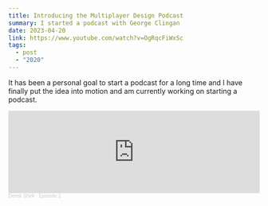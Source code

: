 ```yaml
---
title: Introducing the Multiplayer Design Podcast
summary: I started a podcast with George Clingan
date: 2023-04-20
link: https://www.youtube.com/watch?v=OgRqcFiWxSc
tags:
  - post
  - "2020"
---
```


It has been a personal goal to start a podcast for a long time and I have finally put the idea into motion and am currently working on starting a podcast. 

<iframe width="100%" height="166" scrolling="no" frameborder="no" allow="autoplay" src="https://w.soundcloud.com/player/?url=https%3A//api.soundcloud.com/tracks/1494128848&color=%23777755&auto_play=false&hide_related=false&show_comments=true&show_user=true&show_reposts=false&show_teaser=true"></iframe><div style="font-size: 10px; color: #cccccc;line-break: anywhere;word-break: normal;overflow: hidden;white-space: nowrap;text-overflow: ellipsis; font-family: Interstate,Lucida Grande,Lucida Sans Unicode,Lucida Sans,Garuda,Verdana,Tahoma,sans-serif;font-weight: 100;"><a href="https://soundcloud.com/derek-shirk" title="Derek Shirk" target="_blank" style="color: #cccccc; text-decoration: none;">Derek Shirk</a> · <a href="https://soundcloud.com/derek-shirk/episode-1" title="Episode 1" target="_blank" style="color: #cccccc; text-decoration: none;">Episode 1</a></div>